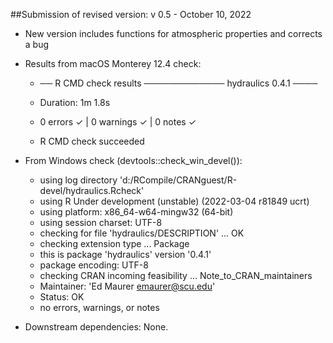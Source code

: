 ##Submission of revised version: v 0.5 - October 10, 2022

* New version includes functions for atmospheric properties and corrects a bug

* Results from macOS Monterey 12.4 check:

  + ── R CMD check results ───────────── hydraulics 0.4.1 ────
  +  Duration: 1m 1.8s

  + 0 errors ✓ | 0 warnings ✓ | 0 notes ✓
  + R CMD check succeeded

* From Windows check (devtools::check_win_devel()): 
  + using log directory 'd:/RCompile/CRANguest/R-devel/hydraulics.Rcheck'
  + using R Under development (unstable) (2022-03-04 r81849 ucrt)
  + using platform: x86_64-w64-mingw32 (64-bit)
  + using session charset: UTF-8
  + checking for file 'hydraulics/DESCRIPTION' ... OK
  + checking extension type ... Package
  + this is package 'hydraulics' version '0.4.1'
  + package encoding: UTF-8
  + checking CRAN incoming feasibility ... Note_to_CRAN_maintainers
  + Maintainer: 'Ed Maurer <emaurer@scu.edu>'
  + Status: OK
  + no errors, warnings, or notes

* Downstream dependencies: None.
